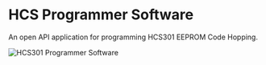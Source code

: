 # HCS Programmer Software
An open API application for programming HCS301 EEPROM Code Hopping.


![HCS301 Programmer Software](https://user-images.githubusercontent.com/64005694/172795135-f39afb35-f662-4693-a993-7719ee18a1d0.jpg)

